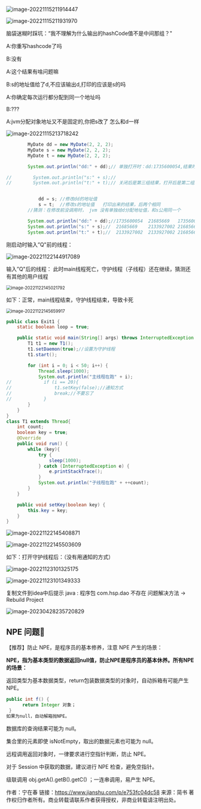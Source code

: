 ![image-20221115211914447](D:\TyporaPhoto\image-20221115211914447.png)

![image-20221115211931970](D:\TyporaPhoto\image-20221115211931970.png)

脑袋迷糊时踩坑：“我不理解为什么输出的hashCode值不是中间那组？"

A:你重写hashcode了吗

B:没有

A:这个结果有啥问题嘛

B:s的地址值给了d,不应该输出d,打印的应该是s的吗

A:你确定每次运行都分配到同一个地址吗

B:???

A:jvm分配对象地址又不是固定的,你把s改了 怎么和d一样



![image-20221115213718242](D:\TyporaPhoto\image-20221115213718242.png)

~~~ java
        MyDate dd = new MyDate(2, 2, 2);
        MyDate s = new MyDate(2, 2, 2);
        MyDate t = new MyDate(2, 2, 2);

        System.out.println("dd:" + dd);// 单独打开时：dd:1735600054,结果时第二组，与猜测一致

//        System.out.println("s:" + s);//
//        System.out.println("t:" + t);// 关闭后是第三组结果，打开后是第二组结果，打开后与自己的结论一致


            dd = s; //修改dd的地址值
            s = t;  //修改s的地址值   打印出来的结果，后两个相同  
		//猜测：在修改前没调用时， jvm 没有单独给d分配地址值，和s公用同一个

        System.out.println("dd:" + dd);//1735600054  21685669   1735600054
        System.out.println("s:" + s);//  21685669    2133927002 21685669
        System.out.println("t:" + t);//  2133927002  2133927002 21685669

~~~







刚启动时输入”Q"前的线程：

![image-20221122144917089](D:\TyporaPhoto\image-20221122144917089.png)



输入”Q"后的线程： 此时main线程死亡，守护线程（子线程）还在继续，猜测还有其他的用户线程



<img src="D:\TyporaPhoto\image-20221122145021792.png" alt="image-20221122145021792" style="zoom:80%;" />

如下：正常，main线程结束，守护线程结束，导致卡死

<img src="D:\TyporaPhoto\image-20221122145659917.png" alt="image-20221122145659917" style="zoom:80%;" />









```java
public class Exit1 {
    static boolean loop = true;

    public static void main(String[] args) throws InterruptedException {
        T1 t1 = new T1();
        t1.setDaemon(true);//设置为守护线程
        t1.start();

        for (int i = 0; i < 50; i++) {
            Thread.sleep(1000);
            System.out.println("主线程在跑" + i);
//            if (i == 20){
//                t1.setKey(false);//通知方式
//                break;//不要忘了
//            }
        }
    }
}
class T1 extends Thread{
    int count;
    boolean key = true;
    @Override
    public void run() {
        while (key){
            try {
                sleep(1000);
            } catch (InterruptedException e) {
                e.printStackTrace();
            }
            System.out.println("子线程在跑" + ++count);
        }
    }

    public void setKey(boolean key) {
        this.key = key;
    }
}
```

![image-20221122145408871](D:\TyporaPhoto\image-20221122145408871.png)



![image-20221122145503609](D:\TyporaPhoto\image-20221122145503609.png)











如下：打开守护线程后：（没有用通知的方式）















![image-20221123101325175](D:\TyporaPhoto\image-20221123101325175.png)

![image-20221123101349333](D:\TyporaPhoto\image-20221123101349333.png)









复制文件到idea中后提示  java : 程序包 com.hsp.dao 不存在 问题解决方法   -> Rebuild Project

![image-20230428235720829](D:\TyporaPhoto\image-20230428235720829.png)







## NPE 问题🗽

【推荐】防止 NPE，是程序员的基本修养，注意 NPE 产生的场景：

**NPE，指为基本类型的数据返回null值，防止NPE是程序员的基本休养。所有NPE的场景：**

返回类型为基本数据类型，return包装数据类型的对象时，自动拆箱有可能产生NPE。



```java
public int f() {
      return Integer 对象；
 } 
如果为null，自动解箱抛NPE。
```

数据库的查询结果可能为 null。

集合里的元素即使 isNotEmpty，取出的数据元素也可能为 null。

远程调用返回对象时，一律要求进行空指针判断，防止 NPE。

对于 Session 中获取的数据，建议进行 NPE 检查，避免空指针。

级联调用  obj.getA().getB().getC() ；一连串调用，易产生 NPE。



作者：宁在春
链接：https://www.jianshu.com/p/e753fc04dc58
来源：简书
著作权归作者所有。商业转载请联系作者获得授权，非商业转载请注明出处。

